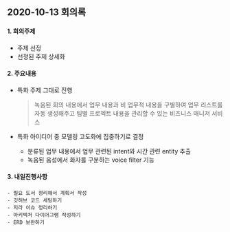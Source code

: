 ## 2020-10-13 회의록

#### 1. 회의주제

- 주제 선정
- 선정된 주제 상세화

#### 2. 주요내용

- 특화 주제 그대로 진행

  > 녹음된 회의 내용에서 업무 내용과 비 업무적 내용을 구별하여 업무 리스트를 자동 생성해주고 팀별 프로젝트 내용을 관리할 수 있는 비즈니스 매니저 서비스

- 특화 아이디어 중 모델링 고도화에 집중하기로 결정
  - 분류된 업무 내용에서 업무 관련된 intent와 시간 관련 entity 추출
  - 녹음된 음성에서 화자를 구분하는 voice filter 기능

#### 3. 내일진행사항

	- 필요 도서 정리해서 계획서 작성
	- 깃허브 코드 세팅하기
	- 지라 이슈 정리하기
	- 아키텍처 다이어그램 작성하기
	- ERD 보완하기

